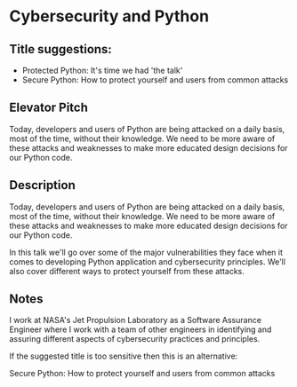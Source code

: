 # Cybersecurity and Python

## Title suggestions:

* Protected Python: It's time we had 'the talk'
* Secure Python: How to protect yourself and users from common attacks

## Elevator Pitch

Today, developers and users of Python are being attacked on a daily basis, most of the
time, without their knowledge.  We need to be more aware of these attacks and weaknesses
to make more educated design decisions for our Python code.

## Description

Today, developers and users of Python are being attacked on a daily basis, most of the
time, without their knowledge.  We need to be more aware of these attacks and weaknesses
to make more educated design decisions for our Python code.

In this talk we'll go over some of the major vulnerabilities they face when it comes to
developing Python application and cybersecurity principles.  We'll also cover different
ways to protect yourself from these attacks.

## Notes

I work at NASA's Jet Propulsion Laboratory as a Software Assurance Engineer where I work
with a team of other engineers in identifying and assuring different aspects of
cybersecurity practices and principles.

If the suggested title is too sensitive then this is an alternative:

Secure Python: How to protect yourself and users from common attacks
